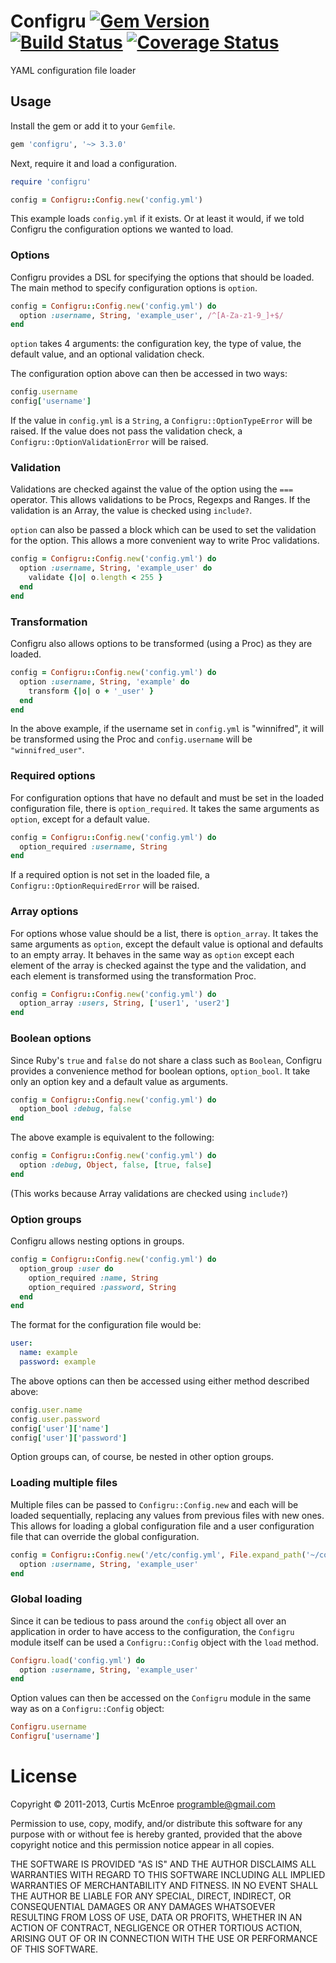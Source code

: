 # Configru [![Gem Version](https://badge.fury.io/rb/configru.png)](http://badge.fury.io/rb/configru) [![Build Status](https://secure.travis-ci.org/programble/configru.png?branch=master)](http://travis-ci.org/programble/configru) [![Coverage Status](https://coveralls.io/repos/programble/configru/badge.png)](https://coveralls.io/r/programble/configru)

YAML configuration file loader

## Usage

Install the gem or add it to your `Gemfile`.

```ruby
gem 'configru', '~> 3.3.0'
```

Next, require it and load a configuration.

```ruby
require 'configru'

config = Configru::Config.new('config.yml')
```

This example loads `config.yml` if it exists. Or at least it would, if
we told Configru the configuration options we wanted to load.

### Options

Configru provides a DSL for specifying the options that should be
loaded. The main method to specify configuration options is `option`.

```ruby
config = Configru::Config.new('config.yml') do
  option :username, String, 'example_user', /^[A-Za-z1-9_]+$/
end
```

`option` takes 4 arguments: the configuration key, the type of value,
the default value, and an optional validation check.

The configuration option above can then be accessed in two ways:

```ruby
config.username
config['username']
```

If the value in `config.yml` is a `String`, a
`Configru::OptionTypeError` will be raised. If the value does not pass
the validation check, a `Configru::OptionValidationError` will be
raised.

### Validation

Validations are checked against the value of the option using the `===`
operator. This allows validations to be Procs, Regexps and Ranges. If
the validation is an Array, the value is checked using `include?`.

`option` can also be passed a block which can be used to set the
validation for the option. This allows a more convenient way to write
Proc validations.

```ruby
config = Configru::Config.new('config.yml') do
  option :username, String, 'example_user' do
    validate {|o| o.length < 255 }
  end
end
```

### Transformation

Configru also allows options to be transformed (using a Proc) as they
are loaded.

```ruby
config = Configru::Config.new('config.yml') do
  option :username, String, 'example' do
    transform {|o| o + '_user' }
  end
end
```

In the above example, if the username set in `config.yml` is
"winnifred", it will be transformed using the Proc and `config.username`
will be `"winnifred_user"`.

### Required options

For configuration options that have no default and must be set in the
loaded configuration file, there is `option_required`. It takes the same
arguments as `option`, except for a default value.

```ruby
config = Configru::Config.new('config.yml') do
  option_required :username, String
end
```

If a required option is not set in the loaded file, a
`Configru::OptionRequiredError` will be raised.

### Array options

For options whose value should be a list, there is `option_array`. It
takes the same arguments as `option`, except the default value is
optional and defaults to an empty array. It behaves in the same way as
`option` except each element of the array is checked against the type
and the validation, and each element is transformed using the
transformation Proc.

```ruby
config = Configru::Config.new('config.yml') do
  option_array :users, String, ['user1', 'user2']
end
```

### Boolean options

Since Ruby's `true` and `false` do not share a class such as `Boolean`,
Configru provides a convenience method for boolean options,
`option_bool`. It take only an option key and a default value as
arguments.

```ruby
config = Configru::Config.new('config.yml') do
  option_bool :debug, false
end
```

The above example is equivalent to the following:

```ruby
config = Configru::Config.new('config.yml') do
  option :debug, Object, false, [true, false]
end
```

(This works because Array validations are checked using `include?`)

### Option groups

Configru allows nesting options in groups.

```ruby
config = Configru::Config.new('config.yml') do
  option_group :user do
    option_required :name, String
    option_required :password, String
  end
end
```

The format for the configuration file would be:

```yaml
user:
  name: example
  password: example
```

The above options can then be accessed using either method described
above:

```ruby
config.user.name
config.user.password
config['user']['name']
config['user']['password']
```

Option groups can, of course, be nested in other option groups.

### Loading multiple files

Multiple files can be passed to `Configru::Config.new` and each will be
loaded sequentially, replacing any values from previous files with new
ones. This allows for loading a global configuration file and a user
configuration file that can override the global configuration.

```ruby
config = Configru::Config.new('/etc/config.yml', File.expand_path('~/config.yml')) do
  option :username, String, 'example_user'
end
```

### Global loading

Since it can be tedious to pass around the `config` object all over an
application in order to have access to the configuration, the `Configru`
module itself can be used a `Configru::Config` object with the `load`
method.

```ruby
Configru.load('config.yml') do
  option :username, String, 'example_user'
end
```

Option values can then be accessed on the `Configru` module in the same
way as on a `Configru::Config` object:

```ruby
Configru.username
Configru['username']
```

# License

Copyright © 2011-2013, Curtis McEnroe <programble@gmail.com>

Permission to use, copy, modify, and/or distribute this software for any
purpose with or without fee is hereby granted, provided that the above
copyright notice and this permission notice appear in all copies.

THE SOFTWARE IS PROVIDED "AS IS" AND THE AUTHOR DISCLAIMS ALL WARRANTIES
WITH REGARD TO THIS SOFTWARE INCLUDING ALL IMPLIED WARRANTIES OF
MERCHANTABILITY AND FITNESS. IN NO EVENT SHALL THE AUTHOR BE LIABLE FOR
ANY SPECIAL, DIRECT, INDIRECT, OR CONSEQUENTIAL DAMAGES OR ANY DAMAGES
WHATSOEVER RESULTING FROM LOSS OF USE, DATA OR PROFITS, WHETHER IN AN
ACTION OF CONTRACT, NEGLIGENCE OR OTHER TORTIOUS ACTION, ARISING OUT OF
OR IN CONNECTION WITH THE USE OR PERFORMANCE OF THIS SOFTWARE.

